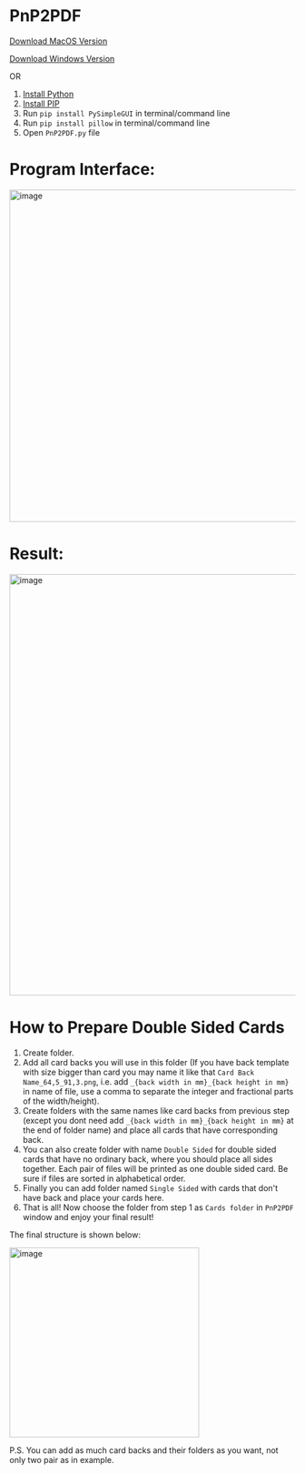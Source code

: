 # PnP2PDF
[Download MacOS Version](https://drive.google.com/drive/folders/1fADjKJbXosjtHfRhAyEQ-Opt4FbnRdQ7?usp=sharing)

[Download Windows Version](https://drive.google.com/drive/folders/1BOEETxM4q-EuxWY9ZJXSHYg7T8a1HAd-?usp=sharing)

OR

1. [Install Python](https://www.python.org/downloads/)
2. [Install PIP](https://pip.pypa.io/en/stable/installation/)
3. Run `pip install PySimpleGUI` in terminal/command line
4. Run `pip install pillow` in terminal/command line
5. Open `PnP2PDF.py` file
   
# Program Interface:
<img width="584" alt="image" src="https://github.com/Dannoster/PnP2PDF/assets/91663466/76cb986b-e322-4fae-ba88-3925bf03d61b">

# Result:
<img width="741" alt="image" src="https://github.com/Dannoster/PnP2PDF/assets/91663466/5b78db15-d9a8-49b6-8c18-ecdcf37a425f">

# How to Prepare Double Sided Cards
1. Create folder.
2. Add all card backs you will use in this folder (If you have back template with size bigger than card you may name it like that `Card Back Name_64,5_91,3.png`, i.e. add `_{back width in mm}_{back height in mm}` in name of file, use a comma to separate the integer and fractional parts of the width/height).
3. Create folders with the same names like card backs from previous step (except you dont need add `_{back width in mm}_{back height in mm}` at the end of folder name) and place all cards that have corresponding back.
4. You can also create folder with name `Double Sided` for double sided cards that have no ordinary back, where you should place all sides together. Each pair of files will be printed as one double sided card. Be sure if files are sorted in alphabetical order.
5. Finally you can add folder named `Single Sided` with cards that don't have back and place your cards here.
6. That is all! Now choose the folder from step 1 as `Cards folder` in `PnP2PDF` window and enjoy your final result!

The final structure is shown below:

<img width="334" alt="image" src="https://github.com/Dannoster/PnP2PDF/assets/91663466/11636a16-23a6-4027-b687-1028d582da59">

P.S. You can add as much card backs and their folders as you want, not only two pair as in example.
